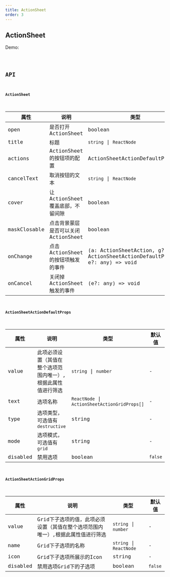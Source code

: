 ```yaml
---
title: ActionSheet
order: 3
---
```


## ActionSheet

Demo:

<code src="./action-sheet/index.tsx" />

## API

#### ActionSheet

| 属性 | 说明 | 类型 | 默认值 |
| --- | --- | ---- | --- |
| open | 是否打开ActionSheet | boolean | `false` |
| title | 标题 |  `string` \| `ReactNode` | - |
| actions | ActionSheet的按钮项的配置 | ActionSheetActionDefaultProps[] | - |
| cancelText | 取消按钮的文本 | `string` \| `ReactNode` | `Cancel` |
| cover | 让ActionSheet覆盖底部，不留间隙 | boolean | `false` |
| maskClosable | 点击背景蒙层是否可以关闭ActionSheet | boolean | `true` |
| onChange | 点击ActionSheet的按钮项触发的事件 | (a: ActionSheetAction, g?: ActionSheetActionDefaultProps, e?: any) => void | - |
| onCancel | 关闭掉ActionSheet触发的事件 | (e?: any) => void | - |

#### ActionSheetActionDefaultProps

| 属性 | 说明 | 类型 | 默认值 |
| --- | --- | ---- | --- |
| value | 此项必须设置（其值在整个选项范围内唯一）,根据此属性值进行筛选 | `string` \| `number` | - |
| text | 选项名称 |  `ReactNode` \| `ActionSheetActionGridProps[]` | - |
| type | 选项类型，可选值有 `destructive` | string | - |
| mode | 选项模式，可选值有 `grid` |  string | - |
| disabled | 禁用选项 |  boolean | `false` |

#### ActionSheetActionGridProps

| 属性 | 说明 | 类型 | 默认值 |
| --- | --- | ---- | --- |
| value | Grid下子选项的值，此项必须设置（其值在整个选项范围内唯一）,根据此属性值进行筛选 | `string` \| `number` | - |
| name | Grid下子选项的名称 |  `string` \| `ReactNode` | - |
| icon | Grid下子选项所展示的Icon | string | - |
| disabled | 禁用选项Grid下的子选项 |  boolean | `false` |
